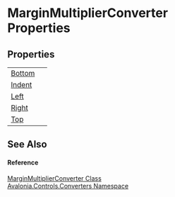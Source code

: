 # MarginMultiplierConverter Properties




## Properties
<table>
<tr>
<td><a href="P_Avalonia_Controls_Converters_MarginMultiplierConverter_Bottom">Bottom</a></td>
<td> </td>
</tr>
<tr>
<td><a href="P_Avalonia_Controls_Converters_MarginMultiplierConverter_Indent">Indent</a></td>
<td> </td>
</tr>
<tr>
<td><a href="P_Avalonia_Controls_Converters_MarginMultiplierConverter_Left">Left</a></td>
<td> </td>
</tr>
<tr>
<td><a href="P_Avalonia_Controls_Converters_MarginMultiplierConverter_Right">Right</a></td>
<td> </td>
</tr>
<tr>
<td><a href="P_Avalonia_Controls_Converters_MarginMultiplierConverter_Top">Top</a></td>
<td> </td>
</tr>
</table>

## See Also


#### Reference
<a href="T_Avalonia_Controls_Converters_MarginMultiplierConverter">MarginMultiplierConverter Class</a>  
<a href="N_Avalonia_Controls_Converters">Avalonia.Controls.Converters Namespace</a>  

